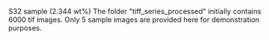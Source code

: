 S32 sample (2.344 wt%)
The folder "tiff_series_processed" initially contains 6000 tif images. Only 5 sample images are provided here for demonstration purposes.
